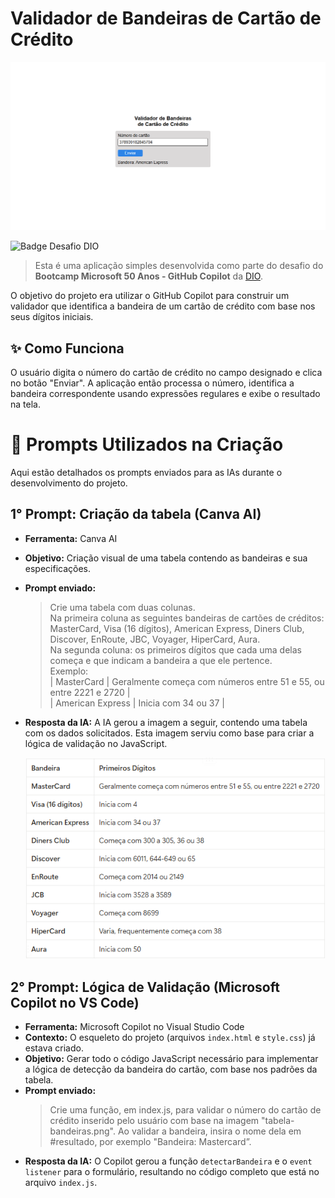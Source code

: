 # Validador de Bandeiras de Cartão de Crédito

<div align="center">
  <img src="./imagens/preview.png" alt="Preview Validador de Bandeiras de Cartão de Crédito" width="650">
</div>

![Badge Desafio DIO](https://img.shields.io/badge/Desafio%20Projeto-DIO-blue?style=for-the-badge)

> Esta é uma aplicação simples desenvolvida como parte do desafio do **Bootcamp Microsoft 50 Anos - GitHub Copilot** da [DIO](https://www.dio.me/).

O objetivo do projeto era utilizar o GitHub Copilot para construir um validador que identifica a bandeira de um cartão de crédito com base nos seus dígitos iniciais.

## ✨ Como Funciona

O usuário digita o número do cartão de crédito no campo designado e clica no botão "Enviar". A aplicação então processa o número, identifica a bandeira correspondente usando expressões regulares e exibe o resultado na tela.

# 🤖 Prompts Utilizados na Criação

Aqui estão detalhados os prompts enviados para as IAs durante o desenvolvimento do projeto.

## 1° Prompt: Criação da tabela (Canva AI)

-   **Ferramenta:** Canva AI
-   **Objetivo:** Criação visual de uma tabela contendo as bandeiras e sua especificações.
-   **Prompt enviado:**
    > Crie uma tabela com duas colunas.  
    > Na primeira coluna as seguintes bandeiras de cartões de créditos: MasterCard, Visa (16 dígitos), American Express, Diners Club, Discover, EnRoute, JBC, Voyager, HiperCard, Aura.  
    > Na segunda coluna: os primeiros dígitos que cada uma delas começa e que indicam a bandeira a que ele pertence.  
    > Exemplo:  
    > | MasterCard | Geralmente começa com números entre 51 e 55, ou entre 2221 e 2720 |  
    > | American Express | Inicia com 34 ou 37 |
-   **Resposta da IA:** A IA gerou a imagem a seguir, contendo uma tabela com os dados solicitados. Esta imagem serviu como base para criar a lógica de validação no JavaScript.
    
    ![Tabela com os prefixos das bandeiras de cartão](./imagens/tabela-bandeiras.png)


## 2° Prompt: Lógica de Validação (Microsoft Copilot no VS Code)

-   **Ferramenta:** Microsoft Copilot no Visual Studio Code
-   **Contexto:** O esqueleto do projeto (arquivos `index.html` e `style.css`) já estava criado.
-   **Objetivo:** Gerar todo o código JavaScript necessário para implementar a lógica de detecção da bandeira do cartão, com base nos padrões da tabela.
-   **Prompt enviado:**  
    > Crie uma função, em index.js, para validar o número do cartão de crédito inserido pelo usuário com base na imagem "tabela-bandeiras.png". Ao validar a bandeira, insira o nome dela em #resultado, por exemplo "Bandeira: Mastercard”.
-   **Resposta da IA:** O Copilot gerou a função `detectarBandeira` e o `event listener` para o formulário, resultando no código completo que está no arquivo `index.js`.
